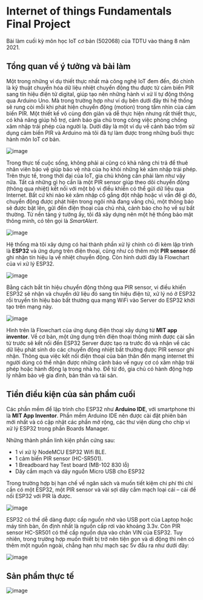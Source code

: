 # Internet of things Fundamentals Final Project
Bài làm cuối kỳ môn học IoT cơ bản (502068) của TDTU vào tháng 8 năm 2021.
## Tổng quan về ý tưởng và bài làm
Một trong những ví dụ thiết thực nhất mà công nghệ IoT đem đến, đó chính là kỹ thuật chuyển hóa dữ liệu nhiệt chuyển động thu được từ cảm biến PIR sang tín hiệu điện tử digital, giúp tạo nên những hành vi xử lí tự động thông qua Arduino Uno. Mà trong trường hợp như ví dụ bên dưới đây thì hệ thống sẽ rung còi mỗi khi phát hiện chuyển động (motion) trong tầm nhìn của cảm biến PIR. Một thiết kế vô cùng đơn giản và dễ thực hiện nhưng rất thiết thực, có khả năng giúp hỗ trợ, cảnh báo gia chủ trong công việc phòng chống xâm nhập trái phép của người lạ. Dưới đây là một ví dụ về cảnh báo trộm sử dụng cảm biến PIR và Arduino mà tôi đã tự làm được trong những buổi thực hành môn IoT cơ bản.

![image](https://github.com/maihahoangthai/Internet-of-Things-Final-Project/assets/82483112/ee9fa440-e9cc-4e27-8897-fa208cb41f35)

Trong thực tế cuộc sống, không phải ai cũng có khả năng chi trả để thuê nhân viên bảo vệ giúp bảo vệ nhà của họ khỏi những kẻ xâm nhập trái phép. Trên thực tế, trong thời đại của IoT, gia chủ không cần phải làm như vậy nữa. Tất cả những gì họ cần là một PIR sensor giúp theo dõi chuyển động (thông qua nhiệt) kết nối với một bộ vi điều khiển có thể gửi dữ liệu qua Internet. Bất cứ khi nào kẻ xâm nhập cố gắng đột nhập hoặc vì vấn đề gì đó, chuyển động được phát hiện trong ngôi nhà đang vắng chủ, một thông báo sẽ được bật lên, gửi đến điện thoại của chủ nhà, cảnh báo cho họ về sự bất thường. Từ nền tảng ý tưởng ấy, tôi đã xây dựng nên một hệ thống bảo mật thông minh, có tên gọi là *SmartAlert*.

![image](https://github.com/maihahoangthai/Internet-of-Things-Final-Project/assets/82483112/3f71891d-f562-46d3-87bc-bfbc87dadc00)

Hệ thống mà tôi xây dựng có hai thành phần xử lý chính có đi kèm lập trình là **ESP32** và ứng dụng trên điện thoại, cũng như có thêm một **PIR sensor** để ghi nhận tín hiệu lạ về nhiệt chuyển động. Còn hình dưới đây là Flowchart của vi xử lý ESP32.

![image](https://github.com/maihahoangthai/Internet-of-Things-Final-Project/assets/82483112/cf771b5f-4939-4f1a-bb16-4fdc7970b4f7)

Bằng cách bắt tín hiệu chuyển động thông qua PIR sensor, vi điều khiển ESP32 sẽ nhận và chuyển dữ liệu đó sang tín hiệu điện tử, xử lý nó ở ESP32 rồi truyền tín hiệu báo bất thường qua mạng WiFi vào Server do ESP32 khởi tạo trên mạng này.

![image](https://github.com/maihahoangthai/Internet-of-Things-Final-Project/assets/82483112/fdf03085-5645-4135-b17d-aa0e2e745518)

Hình trên là Flowchart của ứng dụng điện thoại xây dựng từ **MIT app inventor**. Về cơ bản, một ứng dụng trên điện thoại thông minh được cài sẵn từ trước sẽ kết nối đến ESP32 Server được tạo ra trước đó và nhận về các dữ liệu phát sinh do các chuyển động nhiệt bất thường được PIR sensor ghi nhận. Thông qua việc kết nối điện thoại của bản thân đến mạng internet thì người dùng có thể nhận được những cảnh báo về nguy cơ có xâm nhập trái phép hoặc hành động lạ trong nhà họ. Để từ đó, gia chủ có hành động hợp lý nhằm bảo vệ gia đình, bản thân và tài sản.
## Tiền điều kiện của sản phẩm cuối
Các phần mềm để lập trình cho ESP32 như **Arduino IDE**, với smartphone thì là **MIT App Inventor**. Phần mềm Arduino IDE nên được cài đặt phiên bản mới nhất và có cập nhật các phần mở rộng, các thư viện dùng cho chip vi xử lý ESP32 trong phần Boards Manager.

Những thành phần linh kiện phần cứng sau:
- 1 vi xử lý NodeMCU ESP32 Wifi BLE.
- 1 cảm biến PIR sensor (HC-SR501).
- 1 Breadboard hay Test board (MB-102 830 lỗ)
- Dây cắm mạch và dây nguồn Micro USB cho ESP32

Trong trường hợp bị hạn chế về ngân sách và muốn tiết kiệm chi phí thì chỉ cần có một ESP32, một PIR sensor và vài sợi dây cắm mạch loại cái – cái để nối ESP32 với PIR là được.

![image](https://github.com/maihahoangthai/Internet-of-Things-Final-Project/assets/82483112/2e83be2b-2a90-4029-886b-aad6ccf9cf29)

ESP32 có thể dễ dàng được cấp nguồn nhờ vào USB port của Laptop hoặc máy tính bàn, ổn định nhất là nguồn cấp rơi vào khoảng 3.3v. Còn PIR sensor HC-SR501 có thể cấp nguồn dựa vào chân VIN của ESP32. Tuy nhiên, trong trường hợp muốn thiết bị trở nên tiện gọn và di động thì nên có thêm một nguồn ngoài, chẳng hạn như mạch sạc 5v đầu ra như dưới đây:

![image](https://github.com/maihahoangthai/Internet-of-Things-Final-Project/assets/82483112/7ea900f4-113c-4804-80b6-341f0df1845c)

## Sản phẩm thực tế

![image](https://github.com/maihahoangthai/Internet-of-Things-Final-Project/assets/82483112/6710bf0d-1aa5-4ad1-8c58-021c63e2e252)






